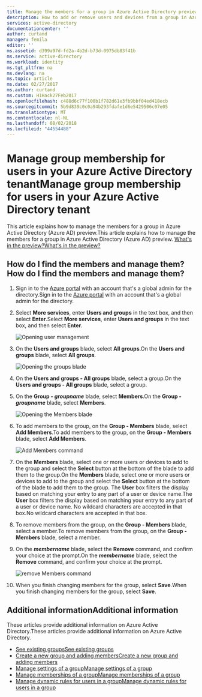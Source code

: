 ```yaml
---
title: Manage the members for a group in Azure Active Directory preview | Microsoft Docs
description: How to add or remove users and devices from a group in Azure Active Directory
services: active-directory
documentationcenter: ''
author: curtand
manager: femila
editor: ''
ms.assetid: d399a97d-fd2a-4b2d-b73d-0975db83f41b
ms.service: active-directory
ms.workload: identity
ms.tgt_pltfrm: na
ms.devlang: na
ms.topic: article
ms.date: 02/27/2017
ms.author: curtand
ms.custom: H1Hack27Feb2017
ms.openlocfilehash: c488d6c77f100b1f782d61e3fb9bbf04ed418ecb
ms.sourcegitcommit: 5b9d839c0c0a94b293fdafe1d6e5429506c07e05
ms.translationtype: MT
ms.contentlocale: nl-NL
ms.lasthandoff: 08/02/2018
ms.locfileid: "44554488"
---
```

# <a name="manage-group-membership-for-users-in-your-azure-active-directory-tenant"></a><span data-ttu-id="7e51e-103">Manage group membership for users in your Azure Active Directory tenant</span><span class="sxs-lookup"><span data-stu-id="7e51e-103">Manage group membership for users in your Azure Active Directory tenant</span></span>
<span data-ttu-id="7e51e-104">This article explains how to manage the members for a group in Azure Active Directory (Azure AD) preview.</span><span class="sxs-lookup"><span data-stu-id="7e51e-104">This article explains how to manage the members for a group in Azure Active Directory (Azure AD) preview.</span></span> [<span data-ttu-id="7e51e-105">What's in the preview?</span><span class="sxs-lookup"><span data-stu-id="7e51e-105">What's in the preview?</span></span>](active-directory-preview-explainer.md)

## <a name="how-do-i-find-the-members-and-manage-them"></a><span data-ttu-id="7e51e-106">How do I find the members and manage them?</span><span class="sxs-lookup"><span data-stu-id="7e51e-106">How do I find the members and manage them?</span></span>
1. <span data-ttu-id="7e51e-107">Sign in to the [Azure portal](https://portal.azure.com) with an account that's a global admin for the directory.</span><span class="sxs-lookup"><span data-stu-id="7e51e-107">Sign in to the [Azure portal](https://portal.azure.com) with an account that's a global admin for the directory.</span></span>
2. <span data-ttu-id="7e51e-108">Select **More services**, enter **Users and groups** in the text box, and then select **Enter**.</span><span class="sxs-lookup"><span data-stu-id="7e51e-108">Select **More services**, enter **Users and groups** in the text box, and then select **Enter**.</span></span>

   ![Opening user management](https://docstestmedia1.blob.core.windows.net/azure-media/articles/active-directory/media/active-directory-groups-members-azure-portal/search-user-management.png)
3. <span data-ttu-id="7e51e-110">On the **Users and groups** blade, select **All groups**.</span><span class="sxs-lookup"><span data-stu-id="7e51e-110">On the **Users and groups** blade, select **All groups**.</span></span>

   ![Opening the groups blade](https://docstestmedia1.blob.core.windows.net/azure-media/articles/active-directory/media/active-directory-groups-members-azure-portal/view-groups-blade.png)
4. <span data-ttu-id="7e51e-112">On the **Users and groups - All groups** blade, select a group.</span><span class="sxs-lookup"><span data-stu-id="7e51e-112">On the **Users and groups - All groups** blade, select a group.</span></span>
5. <span data-ttu-id="7e51e-113">On the **Group - *groupname*** blade, select **Members**.</span><span class="sxs-lookup"><span data-stu-id="7e51e-113">On the **Group - *groupname*** blade, select **Members**.</span></span>

   ![Opening the Members blade](https://docstestmedia1.blob.core.windows.net/azure-media/articles/active-directory/media/active-directory-groups-members-azure-portal/view-group-members.png)
6. <span data-ttu-id="7e51e-115">To add members to the group, on the **Group - Members** blade, select **Add Members**.</span><span class="sxs-lookup"><span data-stu-id="7e51e-115">To add members to the group, on the **Group - Members** blade, select **Add Members**.</span></span>

   ![Add Members command](https://docstestmedia1.blob.core.windows.net/azure-media/articles/active-directory/media/active-directory-groups-members-azure-portal/add-group-members-command.png)
7. <span data-ttu-id="7e51e-117">On the **Members** blade, select one or more users or devices to add to the group and select the **Select** button at the bottom of the blade to add them to the group.</span><span class="sxs-lookup"><span data-stu-id="7e51e-117">On the **Members** blade, select one or more users or devices to add to the group and select the **Select** button at the bottom of the blade to add them to the group.</span></span> <span data-ttu-id="7e51e-118">The **User** box filters the display based on matching your entry to any part of a user or device name.</span><span class="sxs-lookup"><span data-stu-id="7e51e-118">The **User** box filters the display based on matching your entry to any part of a user or device name.</span></span> <span data-ttu-id="7e51e-119">No wildcard characters are accepted in that box.</span><span class="sxs-lookup"><span data-stu-id="7e51e-119">No wildcard characters are accepted in that box.</span></span>
8. <span data-ttu-id="7e51e-120">To remove members from the group, on the **Group - Members** blade, select a member.</span><span class="sxs-lookup"><span data-stu-id="7e51e-120">To remove members from the group, on the **Group - Members** blade, select a member.</span></span>
9. <span data-ttu-id="7e51e-121">On the ***membername*** blade, select the **Remove** command, and confirm your choice at the prompt.</span><span class="sxs-lookup"><span data-stu-id="7e51e-121">On the ***membername*** blade, select the **Remove** command, and confirm your choice at the prompt.</span></span>

   ![remove Members command](https://docstestmedia1.blob.core.windows.net/azure-media/articles/active-directory/media/active-directory-groups-members-azure-portal/remove-group-members-command.png)
10. <span data-ttu-id="7e51e-123">When you finish changing members for the group, select **Save**.</span><span class="sxs-lookup"><span data-stu-id="7e51e-123">When you finish changing members for the group, select **Save**.</span></span>

## <a name="additional-information"></a><span data-ttu-id="7e51e-124">Additional information</span><span class="sxs-lookup"><span data-stu-id="7e51e-124">Additional information</span></span>
<span data-ttu-id="7e51e-125">These articles provide additional information on Azure Active Directory.</span><span class="sxs-lookup"><span data-stu-id="7e51e-125">These articles provide additional information on Azure Active Directory.</span></span>

* [<span data-ttu-id="7e51e-126">See existing groups</span><span class="sxs-lookup"><span data-stu-id="7e51e-126">See existing groups</span></span>](active-directory-groups-view-azure-portal.md)
* [<span data-ttu-id="7e51e-127">Create a new group and adding members</span><span class="sxs-lookup"><span data-stu-id="7e51e-127">Create a new group and adding members</span></span>](active-directory-groups-create-azure-portal.md)
* [<span data-ttu-id="7e51e-128">Manage settings of a group</span><span class="sxs-lookup"><span data-stu-id="7e51e-128">Manage settings of a group</span></span>](active-directory-groups-settings-azure-portal.md)
* [<span data-ttu-id="7e51e-129">Manage memberships of a group</span><span class="sxs-lookup"><span data-stu-id="7e51e-129">Manage memberships of a group</span></span>](active-directory-groups-membership-azure-portal.md)
* [<span data-ttu-id="7e51e-130">Manage dynamic rules for users in a group</span><span class="sxs-lookup"><span data-stu-id="7e51e-130">Manage dynamic rules for users in a group</span></span>](active-directory-groups-dynamic-membership-azure-portal.md)





